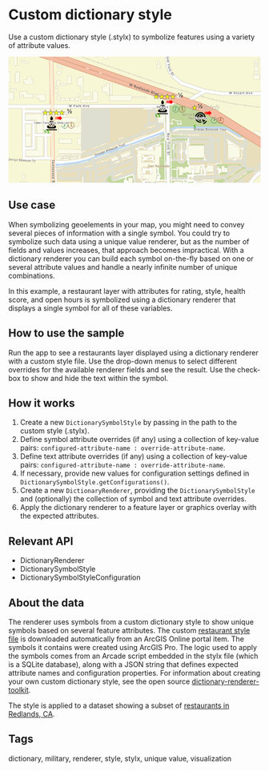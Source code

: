 # Custom dictionary style

Use a custom dictionary style (.stylx) to symbolize features using a variety of attribute values.

![Custom dictionary style](CustomDictionaryStyle.png)

## Use case

When symbolizing geoelements in your map, you might need to convey several pieces of information with a single symbol. You could try to symbolize such data using a unique value renderer, but as the number of fields and values increases, that approach becomes impractical. With a dictionary renderer you can build each symbol on-the-fly based on one or several attribute values and handle a nearly infinite number of unique combinations.

In this example, a restaurant layer with attributes for rating, style, health score, and open hours is symbolized using a dictionary renderer that displays a single symbol for all of these variables. 

## How to use the sample

Run the app to see a restaurants layer displayed using a dictionary renderer with a custom style file. Use the drop-down menus to select different overrides for the available renderer fields and see the result. Use the check-box to show and hide the text within the symbol.

## How it works

1. Create a new `DictionarySymbolStyle` by passing in the path to the custom style (.stylx).
2. Define symbol attribute overrides (if any) using a collection of key-value pairs: `configured-attribute-name : override-attribute-name`.
3. Define text attribute overrides (if any) using a collection of key-value pairs: `configured-attribute-name : override-attribute-name`.
4. If necessary, provide new values for configuration settings defined in `DictionarySymbolStyle.getConfigurations()`.
5. Create a new `DictionaryRenderer`, providing the `DictionarySymbolStyle` and (optionally) the collection of symbol and text attribute overrides.
6. Apply the dictionary renderer to a feature layer or graphics overlay with the expected attributes.

## Relevant API

* DictionaryRenderer
* DictionarySymbolStyle
* DictionarySymbolStyleConfiguration

## About the data

The renderer uses symbols from a custom dictionary style to show unique symbols based on several feature attributes. 
The custom [restaurant style file](https://arcgisruntime.maps.arcgis.com/home/item.html?id=751138a2e0844e06853522d54103222a) is downloaded automatically from an ArcGIS Online portal item. The symbols it contains were created using ArcGIS Pro. The logic used to apply the symbols comes from an Arcade script embedded in the stylx file (which is a SQLite database), along with a JSON string that defines expected attribute names and configuration properties. For information about creating your own custom dictionary style, see the open source [dictionary-renderer-toolkit](https://esriurl.com/DictionaryToolkit). 

The style is applied to a dataset showing a subset of [restaurants in Redlands, CA](https://services2.arcgis.com/ZQgQTuoyBrtmoGdP/arcgis/rest/services/Redlands_Restaurants/FeatureServer).

## Tags

dictionary, military, renderer, style, stylx, unique value, visualization
